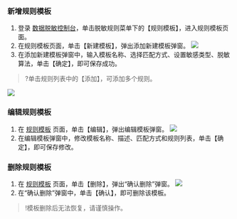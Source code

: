 
### 新增规则模板
1. 登录 [数据脱敏控制台](https://console.cloud.tencent.com/dmask/rules-templates)，单击脱敏规则菜单下的【规则模板】，进入规则模板页面。
2. 在规则模板页面，单击【新建模板】，弹出添加新建模板弹窗。
![](https://main.qcloudimg.com/raw/d5ce46ac83b53ab3110a8e502be7e900.png)
3. 在添加新建模板弹窗中，输入模板名称、选择匹配方式、设置敏感类型、脱敏算法，单击【确定】，即可保存成功。
>?单击规则列表中的【添加】，可添加多个规则。
>
![](https://main.qcloudimg.com/raw/eebfb4bbbaf58302075ca42975f8a229.png)


### 编辑规则模板
1. 在 [规则模板](https://console.cloud.tencent.com/dmask/rules-templates) 页面，单击【编辑】，弹出编辑模板弹窗。
![](https://main.qcloudimg.com/raw/496d6b6cede73c6b34fffa8aba72f98a.png)
2. 在编辑模板弹窗中，修改模板名称、描述、匹配方式和规则列表，单击【确定】，即可保存修改。

### 删除规则模板
1. 在 [规则模板](https://console.cloud.tencent.com/dmask/rules-templates) 页面，单击【删除】，弹出“确认删除”弹窗。
![](https://main.qcloudimg.com/raw/c8c4c8066654bb49cb15834263dbd41c.png)
2. 在“确认删除”弹窗中，单击【确认】，即可删除该模板。
>!模板删除后无法恢复，请谨慎操作。
